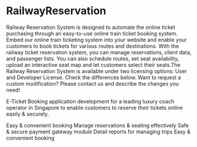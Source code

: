 # RailwayReservation
Railway Reservation System is designed to automate the online ticket purchasing through an easy-to-use online train ticket booking system. Embed our online train ticketing system into your website and enable your customers to book tickets for various routes and destinations. With the railway ticket reservation system, you can manage reservations, client data, and passenger lists. You can also schedule routes, set seat availability, upload an interactive seat map and let customers select their seats.The Railway Reservation System is available under two licensing options: User and Developer License. Check the differences below. Want to request a custom modification? Please contact us and describe the changes you need!

E-Ticket Booking application development for a leading luxury coach operator in Singapore to enable customers to reserve their tickets online easily & securely.

Easy & convenient booking Manage reservations & seating effectively Safe & secure payment gateway module Detail reports for managing trips Easy & convenient booking
